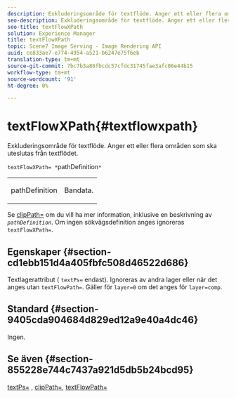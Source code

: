 ```yaml
---
description: Exkluderingsområde för textflöde. Anger ett eller flera områden som ska uteslutas från textflödet.
seo-description: Exkluderingsområde för textflöde. Anger ett eller flera områden som ska uteslutas från textflödet.
seo-title: textFlowXPath
solution: Experience Manager
title: textFlowXPath
topic: Scene7 Image Serving - Image Rendering API
uuid: ce833ae7-e774-4954-a521-b6247e75f6eb
translation-type: tm+mt
source-git-commit: 7bc7b3a86fbcdc57cfdc31745fae3afc06e44b15
workflow-type: tm+mt
source-wordcount: '91'
ht-degree: 0%

---
```



# textFlowXPath{#textflowxpath}

Exkluderingsområde för textflöde. Anger ett eller flera områden som ska uteslutas från textflödet.

`textFlowXPath= *`pathDefinition`*`

<table id="simpletable_7E0EA48AEBB5426CBE948FCA18882C66"> 
 <tr class="strow"> 
  <td class="stentry"> <p><span class="varname"> pathDefinition</span> </p> </td> 
  <td class="stentry"> <p>Bandata. </p></td> 
 </tr> 
</table>

Se [clipPath=](../../../../../is-api/http-ref/image-serving-api-ref/c-http-protocol-reference/c-command-reference/r-clippath.md#reference-8139b1b52dc54749b51b109521ddf83d) om du vill ha mer information, inklusive en beskrivning av *`pathDefinition`*. Om ingen sökvägsdefinition anges ignoreras `textFlowXPath=`.

## Egenskaper {#section-cd1ebb151d4a405fbfc508d46522d686}

Textlagerattribut ( `textPs=` endast). Ignoreras av andra lager eller när det anges utan `textFlowPath=`. Gäller för `layer=0` om det anges för `layer=comp`.

## Standard {#section-9405cda904684d829ed12a9e40a4dc46}

Ingen.

## Se även {#section-855228e744c7437a921d5db5b24bcd95}

[textPs=](../../../../../is-api/http-ref/image-serving-api-ref/c-http-protocol-reference/c-command-reference/r-textps.md#reference-4209a2a6169f44278da2647cfb0cd767) ,  [clipPath=](../../../../../is-api/http-ref/image-serving-api-ref/c-http-protocol-reference/c-command-reference/r-clippath.md#reference-8139b1b52dc54749b51b109521ddf83d),  [textFlowPath=](../../../../../is-api/http-ref/image-serving-api-ref/c-http-protocol-reference/c-command-reference/r-textflowpath.md#reference-0b8d9493d71342f0b6a64a6d221584ef)
